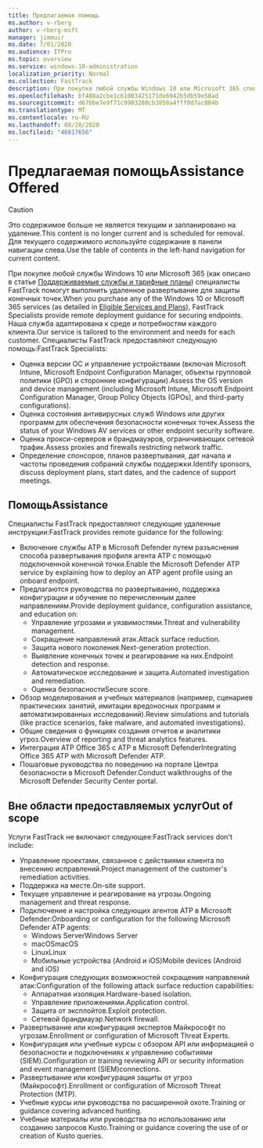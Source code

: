 ```yaml
---
title: Предлагаемая помощь
ms.author: v-rberg
author: v-rberg-msft
manager: jimmuir
ms.date: 7/01/2020
ms.audience: ITPro
ms.topic: overview
ms.service: windows-10-administration
localization_priority: Normal
ms.collection: FastTrack
description: При покупке любой службы Windows 10 или Microsoft 365 специалисты FastTrack помогут выполнить удаленное развертывание для защиты конечных точек. Наша служба адаптирована к среде и потребностям каждого клиента.
ms.openlocfilehash: bf488a2cbe1c61083425171de6942b5db59e58ad
ms.sourcegitcommit: d67bbe7e9f71c9983280cb3858a4fff0d7ac884b
ms.translationtype: MT
ms.contentlocale: ru-RU
ms.lasthandoff: 08/20/2020
ms.locfileid: "46817656"
---
```

# <a name="assistance-offered"></a><span data-ttu-id="a27bd-104">Предлагаемая помощь</span><span class="sxs-lookup"><span data-stu-id="a27bd-104">Assistance Offered</span></span>  

> [!CAUTION]
> <span data-ttu-id="a27bd-105">Это содержимое больше не является текущим и запланировано на удаление.</span><span class="sxs-lookup"><span data-stu-id="a27bd-105">This content is no longer current and is scheduled for removal.</span></span> <span data-ttu-id="a27bd-106">Для текущего содержимого используйте содержание в панели навигации слева.</span><span class="sxs-lookup"><span data-stu-id="a27bd-106">Use the table of contents in the left-hand navigation for current content.</span></span>

<span data-ttu-id="a27bd-107">При покупке любой службы Windows 10 или Microsoft 365 (как описано в статье [Поддерживаемые службы и тарифные планы](M365-eligible-services-and-plans.md)) специалисты FastTrack помогут выполнить удаленное развертывание для защиты конечных точек.</span><span class="sxs-lookup"><span data-stu-id="a27bd-107">When you purchase any of the Windows 10 or Microsoft 365 services (as detailed in [Eligible Services and Plans](M365-eligible-services-and-plans.md)), FastTrack Specialists provide remote deployment guidance for securing endpoints.</span></span> <span data-ttu-id="a27bd-108">Наша служба адаптирована к среде и потребностям каждого клиента.</span><span class="sxs-lookup"><span data-stu-id="a27bd-108">Our service is tailored to the environment and needs for each customer.</span></span> <span data-ttu-id="a27bd-109">Специалисты FastTrack предоставляют следующую помощь:</span><span class="sxs-lookup"><span data-stu-id="a27bd-109">FastTrack Specialists:</span></span>
- <span data-ttu-id="a27bd-110">Оценка версии ОС и управление устройствами (включая Microsoft Intune, Microsoft Endpoint Configuration Manager, объекты групповой политики (GPO) и сторонние конфигурации).</span><span class="sxs-lookup"><span data-stu-id="a27bd-110">Assess the OS version and device management (including Microsoft Intune, Microsoft Endpoint Configuration Manager, Group Policy Objects (GPOs), and third-party configurations).</span></span>
- <span data-ttu-id="a27bd-111">Оценка состояния антивирусных служб Windows или других программ для обеспечения безопасности конечных точек.</span><span class="sxs-lookup"><span data-stu-id="a27bd-111">Assess the status of your Windows AV services or other endpoint security software.</span></span>
- <span data-ttu-id="a27bd-112">Оценка прокси-серверов и брандмауэров, ограничивающих сетевой трафик.</span><span class="sxs-lookup"><span data-stu-id="a27bd-112">Assess proxies and firewalls restricting network traffic.</span></span>
- <span data-ttu-id="a27bd-113">Определение спонсоров, планов развертывания, дат начала и частоты проведения собраний службы поддержки.</span><span class="sxs-lookup"><span data-stu-id="a27bd-113">Identify sponsors, discuss deployment plans, start dates, and the cadence of support meetings.</span></span>

## <a name="assistance"></a><span data-ttu-id="a27bd-114">Помощь</span><span class="sxs-lookup"><span data-stu-id="a27bd-114">Assistance</span></span>

<span data-ttu-id="a27bd-115">Специалисты FastTrack предоставляют следующие удаленные инструкции:</span><span class="sxs-lookup"><span data-stu-id="a27bd-115">FastTrack provides remote guidance for the following:</span></span>
- <span data-ttu-id="a27bd-116">Включение службы ATP в Microsoft Defender путем разъяснения способа развертывания профиля агента ATP с помощью подключенной конечной точки.</span><span class="sxs-lookup"><span data-stu-id="a27bd-116">Enable the Microsoft Defender ATP service by explaining how to deploy an ATP agent profile using an onboard endpoint.</span></span>
- <span data-ttu-id="a27bd-117">Предлагаются руководства по развертыванию, поддержка конфигурации и обучение по перечисленным далее направлениям.</span><span class="sxs-lookup"><span data-stu-id="a27bd-117">Provide deployment guidance, configuration assistance, and education on:</span></span>
    - <span data-ttu-id="a27bd-118">Управление угрозами и уязвимостями.</span><span class="sxs-lookup"><span data-stu-id="a27bd-118">Threat and vulnerability management.</span></span>
    - <span data-ttu-id="a27bd-119">Сокращение направлений атак.</span><span class="sxs-lookup"><span data-stu-id="a27bd-119">Attack surface reduction.</span></span>
    - <span data-ttu-id="a27bd-120">Защита нового поколения.</span><span class="sxs-lookup"><span data-stu-id="a27bd-120">Next-generation protection.</span></span>
    - <span data-ttu-id="a27bd-121">Выявление конечных точек и реагирование на них.</span><span class="sxs-lookup"><span data-stu-id="a27bd-121">Endpoint detection and response.</span></span>
    - <span data-ttu-id="a27bd-122">Автоматическое исследование и защита.</span><span class="sxs-lookup"><span data-stu-id="a27bd-122">Automated investigation and remediation.</span></span>
    - <span data-ttu-id="a27bd-123">Оценка безопасности</span><span class="sxs-lookup"><span data-stu-id="a27bd-123">Secure score.</span></span>
- <span data-ttu-id="a27bd-124">Обзор моделирования и учебных материалов (например, сценариев практических занятий, имитации вредоносных программ и автоматизированных исследований).</span><span class="sxs-lookup"><span data-stu-id="a27bd-124">Review simulations and tutorials (like practice scenarios, fake malware, and automated investigations).</span></span>
- <span data-ttu-id="a27bd-125">Общие сведения о функциях создания отчетов и аналитики угроз.</span><span class="sxs-lookup"><span data-stu-id="a27bd-125">Overview of reporting and threat analytics features.</span></span>
- <span data-ttu-id="a27bd-126">Интеграция ATP Office 365 с ATP в Microsoft Defender</span><span class="sxs-lookup"><span data-stu-id="a27bd-126">Integrating Office 365 ATP with Microsoft Defender ATP.</span></span>
- <span data-ttu-id="a27bd-127">Пошаговые руководства по поведению на портале Центра безопасности в Microsoft Defender.</span><span class="sxs-lookup"><span data-stu-id="a27bd-127">Conduct walkthroughs of the Microsoft Defender Security Center portal.</span></span>

## <a name="out-of-scope"></a><span data-ttu-id="a27bd-128">Вне области предоставляемых услуг</span><span class="sxs-lookup"><span data-stu-id="a27bd-128">Out of scope</span></span>

<span data-ttu-id="a27bd-129">Услуги FastTrack не включают следующее:</span><span class="sxs-lookup"><span data-stu-id="a27bd-129">FastTrack services don't include:</span></span>
- <span data-ttu-id="a27bd-130">Управление проектами, связанное с действиями клиента по внесению исправлений.</span><span class="sxs-lookup"><span data-stu-id="a27bd-130">Project management of the customer's remediation activities.</span></span>
- <span data-ttu-id="a27bd-131">Поддержка на месте.</span><span class="sxs-lookup"><span data-stu-id="a27bd-131">On-site support.</span></span>
- <span data-ttu-id="a27bd-132">Текущее управление и реагирование на угрозы.</span><span class="sxs-lookup"><span data-stu-id="a27bd-132">Ongoing management and threat response.</span></span>
- <span data-ttu-id="a27bd-133">Подключение и настройка следующих агентов ATP в Microsoft Defender:</span><span class="sxs-lookup"><span data-stu-id="a27bd-133">Onboarding or configuration for the following Microsoft Defender ATP agents:</span></span>
   - <span data-ttu-id="a27bd-134">Windows Server</span><span class="sxs-lookup"><span data-stu-id="a27bd-134">Windows Server</span></span>
   - <span data-ttu-id="a27bd-135">macOS</span><span class="sxs-lookup"><span data-stu-id="a27bd-135">macOS</span></span>
   - <span data-ttu-id="a27bd-136">Linux</span><span class="sxs-lookup"><span data-stu-id="a27bd-136">Linux</span></span>
   - <span data-ttu-id="a27bd-137">Мобильные устройства (Android и iOS)</span><span class="sxs-lookup"><span data-stu-id="a27bd-137">Mobile devices (Android and iOS)</span></span>
- <span data-ttu-id="a27bd-138">Конфигурация следующих возможностей сокращения направлений атак:</span><span class="sxs-lookup"><span data-stu-id="a27bd-138">Configuration of the following attack surface reduction capabilities:</span></span>
    - <span data-ttu-id="a27bd-139">Аппаратная изоляция.</span><span class="sxs-lookup"><span data-stu-id="a27bd-139">Hardware-based isolation.</span></span>
    - <span data-ttu-id="a27bd-140">Управление приложениями.</span><span class="sxs-lookup"><span data-stu-id="a27bd-140">Application control.</span></span>
    - <span data-ttu-id="a27bd-141">Защита от эксплойтов.</span><span class="sxs-lookup"><span data-stu-id="a27bd-141">Exploit protection.</span></span>
    - <span data-ttu-id="a27bd-142">Сетевой брандмауэр.</span><span class="sxs-lookup"><span data-stu-id="a27bd-142">Network firewall.</span></span>
- <span data-ttu-id="a27bd-143">Развертывание или конфигурация экспертов Майкрософт по угрозам.</span><span class="sxs-lookup"><span data-stu-id="a27bd-143">Enrollment or configuration of Microsoft Threat Experts.</span></span>
- <span data-ttu-id="a27bd-144">Конфигурация или учебные курсы с обзором API или информацией о безопасности и подключениях к управлению событиями (SIEM).</span><span class="sxs-lookup"><span data-stu-id="a27bd-144">Configuration or training reviewing API or security information and event management (SIEM)connections.</span></span>
- <span data-ttu-id="a27bd-145">Развертывание или конфигурация защиты от угроз (Майкрософт).</span><span class="sxs-lookup"><span data-stu-id="a27bd-145">Enrollment or configuration of Microsoft Threat Protection (MTP).</span></span>
- <span data-ttu-id="a27bd-146">Учебные курсы или руководства по расширенной охоте.</span><span class="sxs-lookup"><span data-stu-id="a27bd-146">Training or guidance covering advanced hunting.</span></span>
- <span data-ttu-id="a27bd-147">Учебные материалы или руководства по использованию или созданию запросов Kusto.</span><span class="sxs-lookup"><span data-stu-id="a27bd-147">Training or guidance covering the use of or creation of Kusto queries.</span></span>
